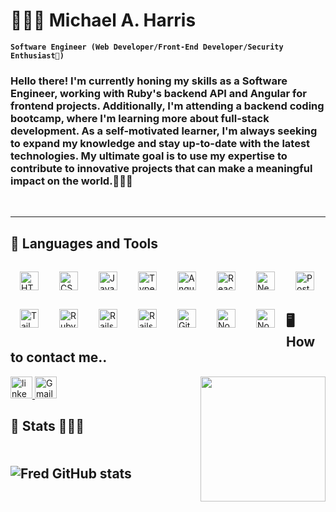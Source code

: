 # 👨🏾‍💼 Michael A. Harris

**`Software Engineer (Web Developer/Front-End Developer/Security Enthusiast🔐)`**

<h3> Hello there! I'm currently honing my skills as a Software Engineer, working with Ruby's backend API and Angular for frontend projects. Additionally, I'm attending a backend coding bootcamp, where I'm learning more about full-stack development. As a self-motivated learner, I'm always seeking to expand my knowledge and stay up-to-date with the latest technologies. My ultimate goal is to use my expertise to contribute to innovative projects that can make a meaningful impact on the world.👨🏾‍💻</h3>

<br />
<hr>

<h2>💼 Languages and Tools</h2>

<img align="left" alt="HTML" width="30px" style="padding:15px;" src="https://cdn.jsdelivr.net/gh/devicons/devicon/icons/html5/html5-plain.svg" />

<img align="left" alt="CSS" width="30px" style="padding:15px;" src="https://cdn.jsdelivr.net/gh/devicons/devicon/icons/css3/css3-plain.svg" />

<img align="left" alt="JavaScript" width="30px" style="padding:15px;" src="https://cdn.jsdelivr.net/gh/devicons/devicon/icons/javascript/javascript-plain.svg" />

<img align="left" alt="TypeScript" width="30px" style="padding:15px;" src="https://cdn.jsdelivr.net/gh/devicons/devicon/icons/typescript/typescript-plain.svg" />

<img align="left" alt="AngularJS" width="30px" style="padding:15px;" src="https://cdn.jsdelivr.net/gh/devicons/devicon/icons/angularjs/angularjs-plain.svg" />

<img align="left" alt="React" width="30px" style="padding:15px;" src="https://cdn.jsdelivr.net/gh/devicons/devicon/icons/react/react-original.svg" />

<img align="left" alt="NextJS" width="30px" style="padding:15px;" src="https://cdn.jsdelivr.net/gh/devicons/devicon/icons/nextjs/nextjs-original.svg" />

<img align="left" alt="PostgreSQL" width="30px" style="padding:15px;" src="https://cdn.jsdelivr.net/gh/devicons/devicon/icons/postgresql/postgresql-original.svg" />

<img align="left" alt="Tailwind" width="30px" style="padding:15px;" src="https://cdn.jsdelivr.net/gh/devicons/devicon/icons/tailwindcss/tailwindcss-plain.svg" />

<img align="left" alt="Ruby" width="30px" style="padding:15px;" src="https://cdn.jsdelivr.net/gh/devicons/devicon/icons/ruby/ruby-original.svg" />

<img align="left" alt="Rails" width="30px" style="padding:15px;" src="https://cdn.jsdelivr.net/gh/devicons/devicon/icons/rails/rails-original-wordmark.svg" />

<img align="left" alt="Rails" width="30px" style="padding:15px;" src="https://cdn.jsdelivr.net/gh/devicons/devicon/icons/redis/redis-original.svg" />

<img align="left" alt="Git" width="30px" style="padding:15px;" src="https://cdn.jsdelivr.net/gh/devicons/devicon/icons/git/git-original.svg" />

<img align="left" alt="NodeJS" width="30px" style="padding:15px;"  src="https://cdn.jsdelivr.net/gh/devicons/devicon/icons/ubuntu/ubuntu-plain-wordmark.svg" />

<img align="left" alt="NodeJS" width="30px" style="padding:15px;" src="https://cdn.jsdelivr.net/gh/devicons/devicon/icons/python/python-original-wordmark.svg" />

<br/>
<br />
<br />

<h2>🖥 How to contact me..</h2>
<a href="https://www.linkedin.com/in/michaelai0/" target="_blank">
<img src="https://img.shields.io/badge/LinkedIn-0077B5?style=for-the-badge&logo=linkedin&logoColor=white" height="35" alt="linkedin logo" />
</a>
<a href="mailto:alphasni@gmail.com" target="_blank">
<img src="https://img.shields.io/badge/Gmail-D14836?style=for-the-badge&logo=gmail&logoColor=white" height="35" alt="Gmail logo" /></a>
<img align="right" height="200" src="https://media.giphy.com/media/3o7qDY0YN8P6ukC1Qk/giphy.gif"/>
<!-- BEGIN YOUTUBE-CARDS -->

<!-- END YOUTUBE-CARDS -->
<br/>

<h2>💫 Stats 🧘🏿‍♂️<h2>
<div style="display: inline-flex; gap: 10px;">

![Fred GitHub stats](https://github-readme-stats.vercel.app/api?username=MichaelAl0&show_icons=true&theme=vision-friendly-dark&hide_border=true)


</div>

<!-- ![Top Langs](https://github-readme-stats.vercel.app/api/top-langs/?username=MichaelAl0&hide=html&layout=compact&langs_count=6&theme=vision-friendly-dark&hide_border=true) -->
<!-- ![Alt Text](https://media.giphy.com/media/1CEoPFtZIIHbG/giphy.gif) -->
<!-- ![Alt Text](https://media.giphy.com/media/UUHUfrG6NsXzG/giphy.gif) -->

